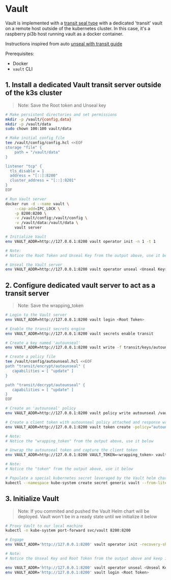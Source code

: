 # Vault

Vault is implemented with a [transit seal type](https://www.vaultproject.io/docs/configuration/seal/transit.html) with a dedicated 'transit' vault on a remote host outside of the kubernetes cluster. In this case, it's a raspberry pi3b host running vault as a docker container.

Instructions inspired from auto [unseal with transit guide](https://learn.hashicorp.com/vault/operations/autounseal-transit)

Prerequisites:

- Docker
- `vault` CLI

## 1. Install a dedicated Vault transit server outside of the k3s cluster

> Note: Save the Root token and Unseal key

```bash
# Make persistent directories and set permissions
mkdir -p /vault/{config,data}
mkdir -p /vault/data
sudo chown 100:100 vault/data

# Make initial config file
tee /vault/config/config.hcl <<EOF
storage "file" {
    path = "/vault/data"
}

listener "tcp" {
  tls_disable = 1
  address = "[::]:8200"
  cluster_address = "[::]:8201"
}
EOF

# Run Vault server
docker run -d --name vault \
    --cap-add=IPC_LOCK \
    -p 8200:8200 \
    -v /vault/config:/vault/config \
    -v /vault/data:/vault/data \
    vault server

# Initialize Vault
env VAULT_ADDR=http://127.0.0.1:8200 vault operator init -n 1 -t 1

# Note:
# Notice the Root Token and Unseal Key from the output above, use it below

# Unseal the Vault server
env VAULT_ADDR=http://127.0.0.1:8200 vault operator unseal <Unseal Key>
```

## 2. Configure dedicated vault server to act as a transit server

> Note: Save the wrapping_token

```bash
# Login to the Vault server
env VAULT_ADDR=http://127.0.0.1:8200 vault login <Root Token>

# Enable the transit secrets engine
env VAULT_ADDR=http://127.0.0.1:8200 vault secrets enable transit

# Create a key named 'autounseal'
env VAULT_ADDR=http://127.0.0.1:8200 vault write -f transit/keys/autounseal

# Create a policy file
tee /vault/config/autounseal.hcl <<EOF
path "transit/encrypt/autounseal" {
   capabilities = [ "update" ]
}

path "transit/decrypt/autounseal" {
   capabilities = [ "update" ]
}
EOF

# Create an 'autounseal' policy
env VAULT_ADDR=http://127.0.0.1:8200 vault policy write autounseal /vault/config/autounseal.hcl

# Create a client token with autounseal policy attached and response wrap it with TTL of 600 seconds.
env VAULT_ADDR=http://127.0.0.1:8200 vault token create -policy="autounseal" -wrap-ttl=600

# Note:
# Notice the "wrapping_token" from the output above, use it below

# Unwrap the autounseal token and capture the client token
env VAULT_ADDR=http://127.0.0.1:8200 VAULT_TOKEN=<wrapping_token> vault unwrap

# Note:
# Notice the "token" from the output above, use it below

# Populate a special kubernetes secret leveraged by the Vault helm chart to populate the $VAULT_TOKEN env variable.
kubectl --namespace kube-system create secret generic vault --from-literal=vault-unwrap-token="<token>"
```

## 3. Initialize Vault

> Note: If you commited and pushed the Vault Helm chart will be deployed.
> Vault won't be in a ready state until we initialize it below

```bash
# Proxy Vault to our local machine
kubectl -n kube-system port-forward svc/vault 8200:8200

# Engage
env VAULT_ADDR='http://127.0.0.1:8200' vault operator init -recovery-shares=1 -recovery-threshold=1

# Note:
# Notice the Unseal Key and Root Token from the output above and keep in a very safe place, use it below

env VAULT_ADDR='http://127.0.0.1:8200' vault operator unseal <Unseal Key>
env VAULT_ADDR='http://127.0.0.1:8200' vault login <Root Token>
```
